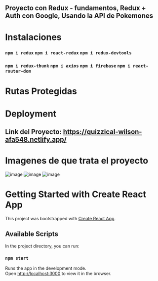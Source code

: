 ## Proyecto con Redux - fundamentos, Redux + Auth con Google, Usando la API de Pokemones

# Instalaciones
### `npm i redux`  `npm i react-redux` `npm i redux-devtools`
### `npm i redux-thunk` `npm i axios` `npm i firebase` `npm i react-router-dom`

# Rutas Protegidas

# Deployment
## Link del Proyecto: https://quizzical-wilson-afa548.netlify.app/

# Imagenes de que trata el proyecto
![image](https://user-images.githubusercontent.com/46203192/112895682-a6a31100-909a-11eb-9ce0-73db688d289d.png)
![image](https://user-images.githubusercontent.com/46203192/112895926-fb468c00-909a-11eb-9abb-cea340e38c9a.png)
![image](https://user-images.githubusercontent.com/46203192/112896012-1ca77800-909b-11eb-95ae-903e23b57ac5.png)




# Getting Started with Create React App

This project was bootstrapped with [Create React App](https://github.com/facebook/create-react-app).

## Available Scripts

In the project directory, you can run:

### `npm start`

Runs the app in the development mode.\
Open [http://localhost:3000](http://localhost:3000) to view it in the browser.
